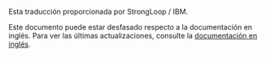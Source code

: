 <p>Esta traducción proporcionada por StrongLoop / IBM.</p>

Este documento puede estar desfasado respecto a la documentación en inglés. Para ver las últimas actualizaciones, consulte la <a href="/">documentación en inglés</a>.
